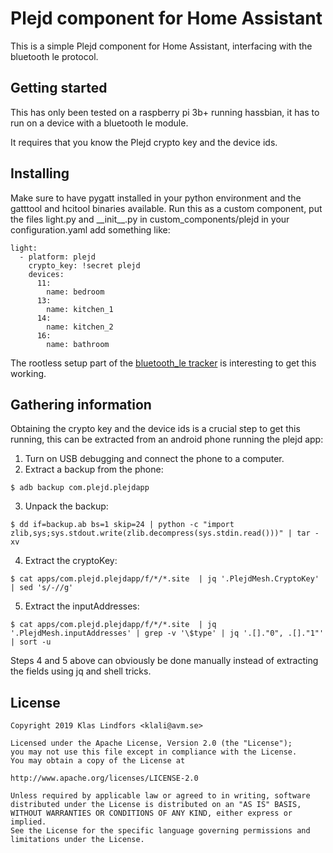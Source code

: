 # Plejd component for Home Assistant

This is a simple Plejd component for Home Assistant, interfacing with the
bluetooth le protocol.

## Getting started

This has only been tested on a raspberry pi 3b+ running hassbian, it has to
run on a device with a bluetooth le module.

It requires that you know the Plejd crypto key and the device ids.

## Installing

Make sure to have pygatt installed in your python environment and the gatttool
and hcitool binaries available.
Run this as a custom component, put the files light.py and \_\_init\_\_.py in
custom\_components/plejd in your configuration.yaml add something like:

```
light:
  - platform: plejd
    crypto_key: !secret plejd
    devices:
      11:
        name: bedroom
      13:
        name: kitchen_1
      14:
        name: kitchen_2
      16:
        name: bathroom
```

The rootless setup part of the [bluetooth\_le tracker](https://www.home-assistant.io/components/bluetooth_le_tracker/#rootless-setup)
is interesting to get this working.

## Gathering information

Obtaining the crypto key and the device ids is a crucial step to get this
running, this can be extracted from an android phone running the plejd app:

1. Turn on USB debugging and connect the phone to a computer.
2. Extract a backup from the phone:
```
$ adb backup com.plejd.plejdapp
```
3. Unpack the backup:
```
$ dd if=backup.ab bs=1 skip=24 | python -c "import zlib,sys;sys.stdout.write(zlib.decompress(sys.stdin.read()))" | tar -xv
```
4. Extract the cryptoKey:
```
$ cat apps/com.plejd.plejdapp/f/*/*.site  | jq '.PlejdMesh.CryptoKey' | sed 's/-//g'
```
5. Extract the inputAddresses:
```
$ cat apps/com.plejd.plejdapp/f/*/*.site  | jq '.PlejdMesh.inputAddresses' | grep -v '\$type' | jq '.[]."0", .[]."1"' | sort -u
```

Steps 4 and 5 above can obviously be done manually instead of extracting the
fields using jq and shell tricks.

## License

```
Copyright 2019 Klas Lindfors <klali@avm.se>

Licensed under the Apache License, Version 2.0 (the "License");
you may not use this file except in compliance with the License.
You may obtain a copy of the License at

http://www.apache.org/licenses/LICENSE-2.0

Unless required by applicable law or agreed to in writing, software
distributed under the License is distributed on an "AS IS" BASIS,
WITHOUT WARRANTIES OR CONDITIONS OF ANY KIND, either express or implied.
See the License for the specific language governing permissions and
limitations under the License.
```
